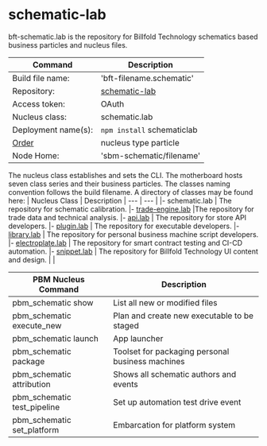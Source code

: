 # schematic-lab

bft-schematic.lab is the repository for Billfold Technology schematics based business particles and nucleus files.

| Command | Description |
| --- | --- |
|  Build file name: | 'bft-filename.schematic' |
|  Repository: | [schematic-lab](https://github.com/Billfold-Technologies/schematic-lab/) |
|  Access token: | OAuth |
|  Nucleus class: | schematic.lab |
|  Deployment name(s): | `npm install` schematiclab |
|  [Order](https://github.com/Billfold-Technologies/Technical-Orders) | nucleus type particle |
|  Node Home: | 'sbm-schematic/filename' |

The nucleus class establishes and sets the CLI. The motherboard hosts seven class series and their business particles. The classes naming convention follows the build filename. A directory of classes may be found here:
| Nucleus Class | Description
| --- | --- |
|- schematic.lab | The repository for schematic calibration.
|- [trade-engine.lab](https://github.com/Billfold-Technologies/trade-engine-lab) |The repository for trade data and technical analysis.
|- [api.lab](https://github.com/Billfold-Technologies/api-lab) | The repository for store API developers.
|- [plugin.lab](https://github.com/Billfold-Technologies/plugin-lab) | The repository for executable developers.
|- [library.lab](https://github.com/Billfold-Technologies/library-lab) | The repository for personal business machine script developers.
|- [electroplate.lab](https://github.com/Billfold-Technologies/electroplate-lab) | The repository for smart contract testing and CI-CD automation.
|- [snippet.lab](https://github.com/Billfold-Technologies/snippet-lab) | The repository for Billfold Technology UI content and design.
|     |

| PBM Nucleus Command | Description |
| --- | --- |
| pbm_schematic show | List all new or modified files |
| pbm_schematic execute_new | Plan and create new executable to be staged |
| pbm_schematic launch | App launcher
| pbm_schematic package | Toolset for packaging personal business machines |
| pbm_schematic attribution | Shows all schematic authors and events |
| pbm_schematic test_pipeline | Set up automation test drive event |
| pbm_schematic set_platform | Embarcation for platform system |
